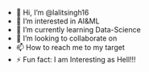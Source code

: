 - 👋 Hi, I’m @lalitsingh16
- 👀 I’m interested in AI&ML
- 🌱 I’m currently learning Data-Science
- 💞️ I’m looking to collaborate on 
- 📫 How to reach me to my target
- ⚡ Fun fact: I am Interesting as Hell!!!

<!---
lalitsingh16/lalitsingh16 is a ✨ special ✨ repository because its `README.md` (this file) appears on your GitHub profile.
You can click the Preview link to take a look at your changes.
--->
